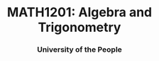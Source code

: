 <h1 align="center">MATH1201: Algebra and Trigonometry</h1>
<h3 align="center">University of the People</h3>
